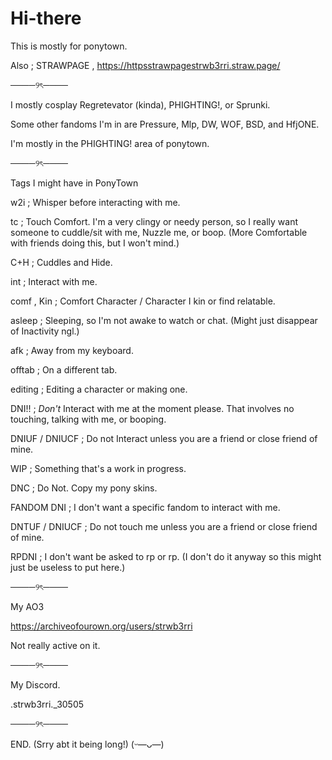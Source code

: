# Hi-there
This is mostly for ponytown.

Also ; STRAWPAGE , https://httpsstrawpagestrwb3rri.straw.page/

────୨ৎ────

I mostly cosplay Regretevator (kinda), PHIGHTING!, or Sprunki.

Some other fandoms I'm in are Pressure, Mlp, DW, WOF, BSD, and HfjONE.

I'm mostly in the PHIGHTING! area of ponytown.

────୨ৎ────

Tags I might have in PonyTown 

w2i ; Whisper before interacting with me.

tc ; Touch Comfort. I'm a very clingy or needy person, so I really want someone to cuddle/sit with me, Nuzzle me, or boop. (More Comfortable with friends doing this, but I won't mind.)

C+H ; Cuddles and Hide.

int ; Interact with me.

comf , Kin ; Comfort Character / Character I kin or find relatable. 

asleep ; Sleeping, so I'm not awake to watch or chat. (Might just disappear of Inactivity ngl.)

afk ; Away from my keyboard.

offtab ; On a different tab.

editing ; Editing a character or making one.

DNI!! ; *Don't* Interact with me at the moment please. That involves no touching, talking with me, or booping.

DNIUF / DNIUCF ; Do not Interact unless you are a friend or close friend of mine.

WIP ; Something that's a work in progress.

DNC ; Do Not. Copy my pony skins.

FANDOM DNI ; I don't want a specific fandom to interact with me.

DNTUF / DNIUCF ; Do not touch me unless you are a friend or close friend of mine.

RPDNI ; I don't want be asked to rp or rp. (I don't do it anyway so this might just be useless to put here.)


────୨ৎ────

My AO3

https://archiveofourown.org/users/strwb3rri

Not really active on it.

────୨ৎ────

My Discord.

.strwb3rri._30505

────୨ৎ────

END. (Srry abt it being long!) (ᵕ—ᴗ—)
